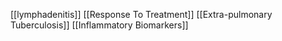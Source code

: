 [[lymphadenitis]]
[[Response To Treatment]]
[[Extra-pulmonary Tuberculosis]]
[[Inflammatory Biomarkers]]
